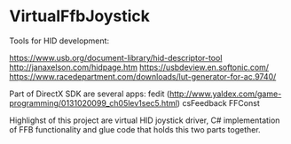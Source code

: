 # VirtualFfbJoystick
Tools for HID development:

https://www.usb.org/document-library/hid-descriptor-tool
http://janaxelson.com/hidpage.htm
https://usbdeview.en.softonic.com/
https://www.racedepartment.com/downloads/lut-generator-for-ac.9740/

Part of DirectX SDK are several apps:
fedit (http://www.yaldex.com/game-programming/0131020099_ch05lev1sec5.html)
csFeedback
FFConst

Highlighst of this project are virtual HID joystick driver, C# implementation of FFB functionality and glue code that holds this two parts together. 
